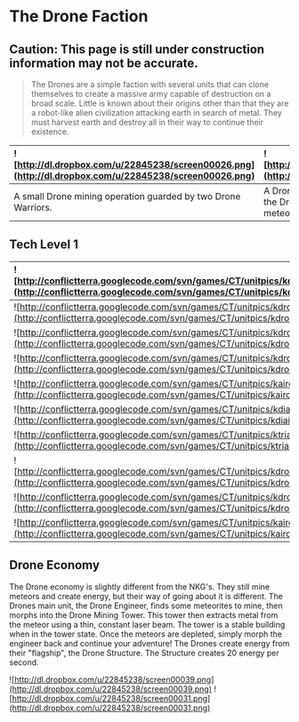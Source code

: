# The Drone Faction #

## Caution: This page is still under construction information may not be accurate. ##

> The Drones are a simple faction with several units that can clone themselves to create a massive army capable of destruction on a broad scale. Little is known about their origins other than that they are a robot-like alien civilization attacking earth in search of metal. They must harvest earth and destroy all in their way to continue their existence.

|![http://dl.dropbox.com/u/22845238/screen00026.png](http://dl.dropbox.com/u/22845238/screen00026.png)|![http://dl.dropbox.com/u/22845238/screen00039.png](http://dl.dropbox.com/u/22845238/screen00039.png)|
|:----------------------------------------------------------------------------------------------------|:----------------------------------------------------------------------------------------------------|
|A small Drone mining operation guarded by two Drone Warriors.|A Drone Engineer morphed into a Drone Mining Tower, the Drone's way of extracting vital metals out of meteorites to continue their existence.|


## Tech Level 1 ##

|![http://conflictterra.googlecode.com/svn/games/CT/unitpics/kdroneengineer.png](http://conflictterra.googlecode.com/svn/games/CT/unitpics/kdroneengineer.png)|[Drone Engineer](http://code.google.com/p/conflictterra/wiki/DroneEngineer)|
|:------------------------------------------------------------------------------------------------------------------------------------------------------------|:--------------------------------------------------------------------------|
|![http://conflictterra.googlecode.com/svn/games/CT/unitpics/kdroneminer.png](http://conflictterra.googlecode.com/svn/games/CT/unitpics/kdroneminer.png)|[Light Battle Drone](http://code.google.com/p/conflictterra/wiki/DroneLightBattleDrone)|
|![http://conflictterra.googlecode.com/svn/games/CT/unitpics/kdroneroller.png](http://conflictterra.googlecode.com/svn/games/CT/unitpics/kdroneroller.png)|[Roller Drone](http://code.google.com/p/conflictterra/wiki/RollerDrone)|
|![http://conflictterra.googlecode.com/svn/games/CT/unitpics/kdronewarrior.png](http://conflictterra.googlecode.com/svn/games/CT/unitpics/kdronewarrior.png)|[Drone Warrior](http://code.google.com/p/conflictterra/wiki/DroneWarrior)|
|![http://conflictterra.googlecode.com/svn/games/CT/unitpics/kairdrone.png](http://conflictterra.googlecode.com/svn/games/CT/unitpics/kairdrone.png)|[Resurrection Truck](http://code.google.com/p/conflictterra/wiki/NKGResurrectionTruck)|
|![http://conflictterra.googlecode.com/svn/games/CT/unitpics/kdiairdrone.png](http://conflictterra.googlecode.com/svn/games/CT/unitpics/kdiairdrone.png)|[Uma Type Hover Truck](http://code.google.com/p/conflictterra/wiki/NKGUmaTypeHoverTruck)|
|![http://conflictterra.googlecode.com/svn/games/CT/unitpics/ktriairdrone.png](http://conflictterra.googlecode.com/svn/games/CT/unitpics/ktriairdrone.png)|[Uma Type Hover Truck](http://code.google.com/p/conflictterra/wiki/NKGUmaTypeHoverTruck)|
|![http://conflictterra.googlecode.com/svn/games/CT/unitpics/kdroneminingtower.png](http://conflictterra.googlecode.com/svn/games/CT/unitpics/kdroneminingtower.png)|[Uma Type Hover Truck](http://code.google.com/p/conflictterra/wiki/NKGUmaTypeHoverTruck)|
|![http://conflictterra.googlecode.com/svn/games/CT/unitpics/kdronestructure.png](http://conflictterra.googlecode.com/svn/games/CT/unitpics/kdronestructure.png)|[Uma Type Hover Truck](http://code.google.com/p/conflictterra/wiki/NKGUmaTypeHoverTruck)|
|![http://conflictterra.googlecode.com/svn/games/CT/unitpics/kairdronefactory.png](http://conflictterra.googlecode.com/svn/games/CT/unitpics/kairdronefactory.png)|[Uma Type Hover Truck](http://code.google.com/p/conflictterra/wiki/NKGUmaTypeHoverTruck)|

## **Drone Economy** ##

The Drone economy is slightly different from the NKG's. They still mine meteors and create energy, but their way of going about it is different. The Drones main unit, the Drone Engineer, finds some meteorites to mine, then morphs into the Drone Mining Tower. This tower then extracts metal from the meteor using a thin, constant laser beam. The tower is a stable building when in the tower state. Once the meteors are depleted, simply morph the engineer back and continue your adventure!
The Drones create energy from their "flagship", the Drone Structure. The Structure creates 20 energy per second.

![http://dl.dropbox.com/u/22845238/screen00039.png](http://dl.dropbox.com/u/22845238/screen00039.png) ![http://dl.dropbox.com/u/22845238/screen00031.png](http://dl.dropbox.com/u/22845238/screen00031.png)




